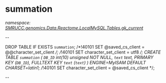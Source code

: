 ﻿# summation
_namespace: [SMRUCC.genomics.Data.Reactome.LocalMySQL.Tables.gk_current](./index.md)_

--
 
 DROP TABLE IF EXISTS `summation`;
 /*!40101 SET @saved_cs_client = @@character_set_client */;
 /*!40101 SET character_set_client = utf8 */;
 CREATE TABLE `summation` (
 `DB_ID` int(10) unsigned NOT NULL,
 `text` text,
 PRIMARY KEY (`DB_ID`),
 FULLTEXT KEY `text` (`text`)
 ) ENGINE=MyISAM DEFAULT CHARSET=latin1;
 /*!40101 SET character_set_client = @saved_cs_client */;
 
 --




